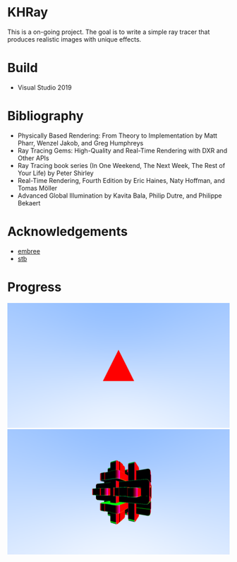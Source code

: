 # KHRay
This is a on-going project. The goal is to write a simple ray tracer that produces realistic images with unique effects.

# Build
- Visual Studio 2019

# Bibliography
- Physically Based Rendering: From Theory to Implementation by Matt Pharr, Wenzel Jakob, and Greg Humphreys
- Ray Tracing Gems: High-Quality and Real-Time Rendering with DXR and Other APIs
- Ray Tracing book series (In One Weekend, The Next Week, The Rest of Your Life) by Peter Shirley
- Real-Time Rendering, Fourth Edition by Eric Haines, Naty Hoffman, and Tomas Möller
- Advanced Global Illumination by Kavita Bala, Philip Dutre, and Philippe Bekaert

# Acknowledgements
- [embree][1]
- [stb][2]

# Progress
![0](/Progress/FirstTriangle.png?raw=true "FirstTriangle")
![1](/Progress/InterpolatedNormal.png?raw=true "InterpolatedNormal")

[1]: <https://github.com/embree/embree> "embree"
[2]: <https://github.com/nothings/stb> "stb"